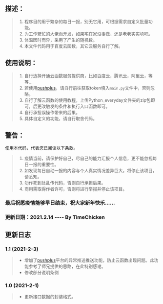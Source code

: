 ## 描述：

> 1. 程序目的用于繁杂的每日一报，别无它用，可根据需求自定义批量功能。
> 2. 为工作繁忙的大佬而开发，如果宅在家没事做，还是老老实实填吧。
> 3. 体温因时而异，采用了产生的随机数。
> 4. 本文件代码用于百度云函数，其它云服务自行了解。

## 使用说明：

> 1. 自行选择开通云函数服务提供商，比如百度云，腾讯云，阿里云，等等...
> 2. 若使用[pushplus](https://pushplus.hxtrip.com)，请自行前往获取token填入`main.py`文件中，否则忽略。
> 3. 自行了解云函数的使用教程，上传Python_everyday文件夹的zip包即可，后更改触发的条件和执行入口函数即可。
> 4. 自行承担误操作带来的后果。
> 5. 具体自定义的功能，请自行取舍代码。

## 警告：

使用本代码，代表您已阅读以下条款。

> 1. 疫情当前，请保护好自己，尽自己的能力汇报个人信息，更不能忽视每日一报的重要性。
> 2. 如发现每日自动一报的内容与个人真实情况差异巨大，将停止该项目，请悉知。
> 3. 勿作死到处乱传代码，否则自行承担后果。
> 4. 商用需取得作者许可，否则将进行举报并停止该项目。

### 最后祝愿疫情能够早日结束，祝大家新年快乐......

### 更新日期：2021.2.14 ---- By TimeChicken





## 更新日志

### 1.1 (2021-2-3)

> * 增加了[pushplus](https://pushplus.hxtrip.com)平台的异常推送推送功能，防止云函数出现问题。此功能参考了师兄提供的思路，在此特别感谢。
> * 修改部分说明条例

### 1.0 (2021-2-1)

> * 更新接口数据的封装格式。
